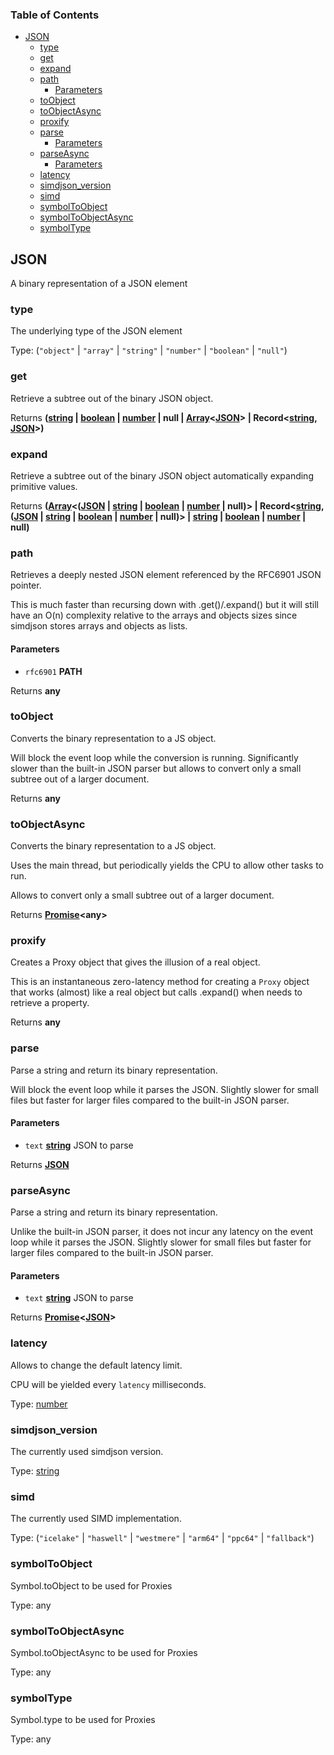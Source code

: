 <!-- Generated by documentation.js. Update this documentation by updating the source code. -->

### Table of Contents

*   [JSON][1]
    *   [type][2]
    *   [get][3]
    *   [expand][4]
    *   [path][5]
        *   [Parameters][6]
    *   [toObject][7]
    *   [toObjectAsync][8]
    *   [proxify][9]
    *   [parse][10]
        *   [Parameters][11]
    *   [parseAsync][12]
        *   [Parameters][13]
    *   [latency][14]
    *   [simdjson\_version][15]
    *   [simd][16]
    *   [symbolToObject][17]
    *   [symbolToObjectAsync][18]
    *   [symbolType][19]

## JSON

A binary representation of a JSON element

### type

The underlying type of the JSON element

Type: (`"object"` | `"array"` | `"string"` | `"number"` | `"boolean"` | `"null"`)

### get

Retrieve a subtree out of the binary JSON object.

Returns **([string][20] | [boolean][21] | [number][22] | null | [Array][23]<[JSON][1]> | Record<[string][20], [JSON][1]>)**&#x20;

### expand

Retrieve a subtree out of the binary JSON object
automatically expanding primitive values.

Returns **([Array][23]<([JSON][1] | [string][20] | [boolean][21] | [number][22] | null)> | Record<[string][20], ([JSON][1] | [string][20] | [boolean][21] | [number][22] | null)> | [string][20] | [boolean][21] | [number][22] | null)**&#x20;

### path

Retrieves a deeply nested JSON element referenced by the RFC6901 JSON pointer.

This is much faster than recursing down with .get()/.expand() but
it will still have an O(n) complexity relative to the arrays and objects
sizes since simdjson stores arrays and objects as lists.

#### Parameters

*   `rfc6901` **PATH**&#x20;

Returns **any**&#x20;

### toObject

Converts the binary representation to a JS object.

Will block the event loop while the conversion is running.
Significantly slower than the built-in JSON parser but
allows to convert only a small subtree out of a larger
document.

Returns **any**&#x20;

### toObjectAsync

Converts the binary representation to a JS object.

Uses the main thread, but periodically yields the CPU
to allow other tasks to run.

Allows to convert only a small subtree out of a larger
document.

Returns **[Promise][24]\<any>**&#x20;

### proxify

Creates a Proxy object that gives the illusion of a real object.

This is an instantaneous zero-latency method for creating a
`Proxy` object that works (almost) like a real object but
calls .expand() when needs to retrieve a property.

Returns **any**&#x20;

### parse

Parse a string and return its binary representation.

Will block the event loop while it parses the JSON. Slightly
slower for small files but faster for larger files compared
to the built-in JSON parser.

#### Parameters

*   `text` **[string][20]** JSON to parse

Returns **[JSON][1]**&#x20;

### parseAsync

Parse a string and return its binary representation.

Unlike the built-in JSON parser, it does not incur any latency
on the event loop while it parses the JSON. Slightly slower for
small files but faster for larger files compared to the built-in
JSON parser.

#### Parameters

*   `text` **[string][20]** JSON to parse

Returns **[Promise][24]<[JSON][1]>**&#x20;

### latency

Allows to change the default latency limit.

CPU will be yielded every `latency` milliseconds.

Type: [number][22]

### simdjson\_version

The currently used simdjson version.

Type: [string][20]

### simd

The currently used SIMD implementation.

Type: (`"icelake"` | `"haswell"` | `"westmere"` | `"arm64"` | `"ppc64"` | `"fallback"`)

### symbolToObject

Symbol.toObject to be used for Proxies

Type: any

### symbolToObjectAsync

Symbol.toObjectAsync to be used for Proxies

Type: any

### symbolType

Symbol.type to be used for Proxies

Type: any

[1]: #json

[2]: #type

[3]: #get

[4]: #expand

[5]: #path

[6]: #parameters

[7]: #toobject

[8]: #toobjectasync

[9]: #proxify

[10]: #parse

[11]: #parameters-1

[12]: #parseasync

[13]: #parameters-2

[14]: #latency

[15]: #simdjson_version

[16]: #simd

[17]: #symboltoobject

[18]: #symboltoobjectasync

[19]: #symboltype

[20]: https://developer.mozilla.org/docs/Web/JavaScript/Reference/Global_Objects/String

[21]: https://developer.mozilla.org/docs/Web/JavaScript/Reference/Global_Objects/Boolean

[22]: https://developer.mozilla.org/docs/Web/JavaScript/Reference/Global_Objects/Number

[23]: https://developer.mozilla.org/docs/Web/JavaScript/Reference/Global_Objects/Array

[24]: https://developer.mozilla.org/docs/Web/JavaScript/Reference/Global_Objects/Promise
